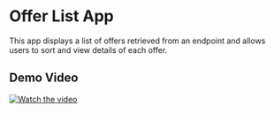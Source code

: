 # Offer List App

This app displays a list of offers retrieved from an endpoint and allows users to sort and view details of each offer.

## Demo Video

[![Watch the video](https://img.youtube.com/vi/oUO6ijjok7w/maxresdefault.jpg)](https://youtube.com/shorts/oUO6ijjok7w?feature=share)
